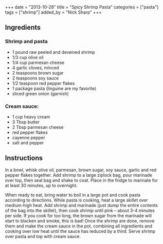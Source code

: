 +++
date = "2013-10-28"
title = "Spicy Shrimp Pasta" 
categories = ["pasta"]
tags = ["shrimp"]
added_by = "Nick Sharp"
+++

## Ingredients

### Shrimp and pasta

- 1 pound raw peeled and deveined shrimp
- 1/3 cup olive oil
- 1/4 cup parmesan cheese
- 4 garlic cloves, minced
- 2 teaspoons brown sugar
- 2 teaspoons soy sauce
- 1/2 teaspoon red pepper flakes
- 1 package pasta (linguine are my favorite)
- sliced green onion (garnish)

### Cream sauce:

- 1 cup heavy cream
- 3 Tbsp butter
- 2 Tbsp parmesan cheese
- red pepper flakes
- cayenne pepper
- salt and pepper

## Instructions

In a bowl, whisk olive oil, parmesan, brown sugar, soy sauce, garlic and red pepper flakes together. Add shrimp to a large ziplock bag, pour marinade over top, then seal bag and shake to coat. Place in the fridge to marinate for at least 30 minutes, up to overnight.

When ready to eat, bring water to boil in a large pot and cook pasta according to directions. While pasta is cooking, heat a large skillet over medium-high heat. Add shrimp and marinade (just dump the entire contents of the bag into the skillet), then cook shrimp until pink – about 3-4 minutes per side. If you cook for too long, the brown sugar from the marinade will start to blacken and smoke, this is bad! Once the shrimp are done, remove them and make the cream sauce in the pot, combining all ingredients and cooking over low heat until the sauce has reduced by a third. Serve shrimp over pasta and top with cream sauce.